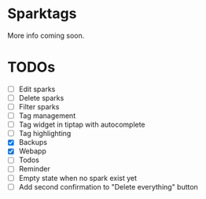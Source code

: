 # Sparktags

More info coming soon.

# TODOs

- [ ] Edit sparks
- [ ] Delete sparks
- [ ] Filter sparks
- [ ] Tag management
- [ ] Tag widget in tiptap with autocomplete
- [ ] Tag highlighting
- [x] Backups
- [x] Webapp
- [ ] Todos
- [ ] Reminder
- [ ] Empty state when no spark exist yet
- [ ] Add second confirmation to "Delete everything" button